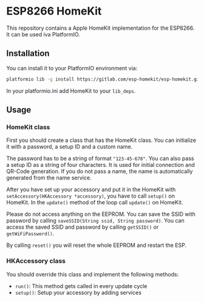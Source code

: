# ESP8266 HomeKit

This repository contains a Apple HomeKit implementation for the ESP8266. It can be used iva PlatformIO.

## Installation

You can install it to your PlatformIO environment via:

```sh
platformio lib -g install https://gitlab.com/esp-homekit/esp-homekit.git
```

In your platformio.ini add HomeKit to your `lib_deps`.

## Usage

### HomeKit class

First you should create a class that has the HomeKit class.
You can initialize it with a password, a setup ID and a custom name.

The password has to be a string of format `"123-45-678"`.
You can also pass a setup ID as a string of four characters.
It is used for initial connection and QR-Code generation.
If you do not pass a name, the name is automatically generated from the name service.

After you have set up your accessory and put it in the HomeKit with `setAccessory(HKAccessory *accessory)`, you have to call `setup()` on HomeKit.
In the `update()` method of the loop call `update()` on HomeKit.

Please do not access anything on the EEPROM.
You can save the SSID with password by calling `saveSSID(String ssid, String password)`.
You can access the saved SSID and password by calling `getSSID()` or `getWiFiPassword()`.

By calling `reset()` you will reset the whole EEPROM and restart the ESP.

### HKAccessory class

You should override this class and implement the following methods:

- `run()`: This method gets called in every update cycle
- `setup()`: Setup your accessory by adding services
